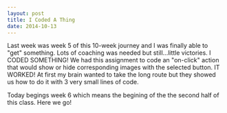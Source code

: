 ```yaml
---
layout: post
title: I Coded A Thing
date: 2014-10-13
---
```


Last week was week 5 of this 10-week journey and I was finally able to "get" something. Lots of coaching was needed but still...little victories. I CODED SOMETHING! We had this assignment to code an "on-click" action that would show or hide corresponding images with the selected button. IT WORKED! At first my brain wanted to take the long route but they showed us how to do it with 3 very small lines of code. 

Today begings week 6 which means the begining of the the second half of this class. Here we go! 
